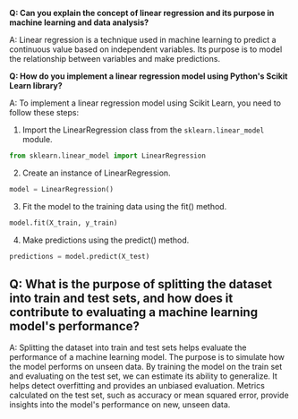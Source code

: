 **Q: Can you explain the concept of linear regression and its purpose in machine learning and data analysis?**

A: Linear regression is a technique used in machine learning to predict a continuous value based on independent variables. Its purpose is to model the relationship between variables and make predictions.

**Q: How do you implement a linear regression model using Python's Scikit Learn library?**

A: To implement a linear regression model using Scikit Learn, you need to follow these steps:

1. Import the LinearRegression class from the `sklearn.linear_model` module.
```python
from sklearn.linear_model import LinearRegression
```
2. Create an instance of LinearRegression.
```python
model = LinearRegression()
```
3. Fit the model to the training data using the fit() method.
```python
model.fit(X_train, y_train)
```
4. Make predictions using the predict() method.
```python
predictions = model.predict(X_test)
```
## Q: What is the purpose of splitting the dataset into train and test sets, and how does it contribute to evaluating a machine learning model's performance?
A: Splitting the dataset into train and test sets helps evaluate the performance of a machine learning model. The purpose is to simulate how the model performs on unseen data. By training the model on the train set and evaluating on the test set, we can estimate its ability to generalize. It helps detect overfitting and provides an unbiased evaluation. Metrics calculated on the test set, such as accuracy or mean squared error, provide insights into the model's performance on new, unseen data.
